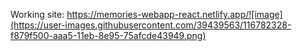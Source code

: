 Working site:
https://memories-webapp-react.netlify.app/![image](https://user-images.githubusercontent.com/39439563/116782328-f879f500-aaa5-11eb-8e95-75afcde43949.png)
